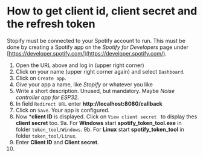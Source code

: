 # How to get client id, client secret and the refresh token

Stopify must be connected to your Spotify account to run. This must be done by creating a Spotify app on the *Spotify for Developers* page under [https://developer.spotify.com/](https://developer.spotify.com/).

1. Open the URL above and log in (upper right corner)
2. Click on your name (upper right corner again) and select ``` Dashboard ```.
3. Click on ``` Create app ```.
4. Give your app a name, like *Stopify* or whatever you like
5. Write a short description. Unused, but mandatory. Maybe *Noise controller app for ESP32*.
6. In field ``` Redirect URL ``` enter **http://localhost:8080/callback**
7. Click on ``` Save ```. Your app is configured.
8. Now ***client ID** is displayed. Click on ``` View client secret  ``` to display thes **client secret** too.
9a. For **Windows** start **spotify_token_tool.exe** in folder ``` token_tool/Windows ```.
9b. For **Linux** start **spotify_token_tool** in folder ``` token_tool/Linux ```.
10. Enter **Client ID** and **Client secret**.
11. 
